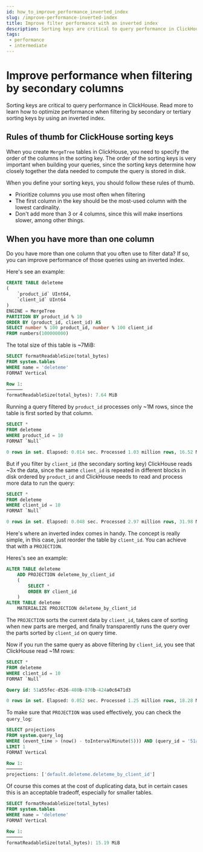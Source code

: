 ```yaml
---
id: how_to_improve_performance_inverted_index
slug: /improve-performance-inverted-index
title: Improve filter performance with an inverted index
description: Sorting keys are critical to query performance in ClickHouse. Read this to learn when and how to optimize query performance using an inverted index.
tags: 
 - performance
 - intermediate
---
```


# Improve performance when filtering by secondary columns
Sorting keys are critical to query performance in ClickHouse. Read more to learn how to optimize performance when filtering by secondary or tertiary sorting keys by using an inverted index.

## Rules of thumb for ClickHouse sorting keys
When you create `MergeTree` tables in ClickHouse, you need to specify the order of the columns in the sorting key. The order of the sorting keys is very important when building your queries, since the sorting keys determine how closely together the data needed to compute the query is stored in disk.

When you define your sorting keys, you should follow these rules of thumb.

- Prioritize columns you use most often when filtering
- The first column in the key should be the most-used column with the lowest cardinality.
- Don't add more than 3 or 4 columns, since this will make insertions slower, among other things.

## When you have more than one column
Do you have more than one column that you often use to filter data? If so, you can improve performance of those queries using an inverted index. 

Here's see an example:

```sql
CREATE TABLE deleteme
(
    `product_id` UInt64,
    `client_id` UInt64
)
ENGINE = MergeTree
PARTITION BY product_id % 10
ORDER BY (product_id, client_id) AS
SELECT number % 100 product_id, number % 100 client_id
FROM numbers(100000000)
```

The total size of this table is ~7MiB:

```sql
SELECT formatReadableSize(total_bytes)
FROM system.tables
WHERE name = 'deleteme'
FORMAT Vertical

Row 1:
──────
formatReadableSize(total_bytes): 7.64 MiB
```

Running a query filtered by `product_id` processes only ~1M rows, since the table is first sorted by that column.

```sql
SELECT *
FROM deleteme
WHERE product_id = 10
FORMAT `Null`

0 rows in set. Elapsed: 0.014 sec. Processed 1.03 million rows, 16.52 MB (72.40 million rows/s., 1.16 GB/s.)
```

But if you filter by `client_id` (the secondary sorting key) ClickHouse reads ~3x the data, since the same `client_id` is repeated in different blocks in disk ordered by `product_id` and ClickHouse needs to read and process more data to run the query:

```sql
SELECT *
FROM deleteme
WHERE client_id = 10
FORMAT `Null`

0 rows in set. Elapsed: 0.048 sec. Processed 2.97 million rows, 31.98 MB (61.42 million rows/s., 661.52 MB/s.)
```

Here's where an inverted index comes in handy. The concept is really simple, in this case, just reorder the table by `client_id`. You can achieve that with a `PROJECTION`.

Heres's see an example:

```sql
ALTER TABLE deleteme
    ADD PROJECTION deleteme_by_client_id
    (
        SELECT *
        ORDER BY client_id
    )
ALTER TABLE deleteme
    MATERIALIZE PROJECTION deleteme_by_client_id
```

The `PROJECTION` sorts the current data by `client_id`, takes care of sorting when new parts are merged, and finally transparently runs the query over the parts sorted by `client_id` on query time.

Now if you run the same query as above filtering by `client_id`, you see that ClickHouse read ~1M rows:

```sql
SELECT *
FROM deleteme
WHERE client_id = 10
FORMAT `Null`

Query id: 51a55fec-d526-480b-870b-424a0c6471d3

0 rows in set. Elapsed: 0.052 sec. Processed 1.25 million rows, 18.28 MB (24.17 million rows/s., 352.53 MB/s.)
```

To make sure that `PROJECTION` was used effectively, you can check the `query_log`:

```sql
SELECT projections
FROM system.query_log
WHERE (event_time > (now() - toIntervalMinute(5))) AND (query_id = '51a55fec-d526-480b-870b-424a0c6471d3')
LIMIT 1
FORMAT Vertical

Row 1:
──────
projections: ['default.deleteme.deleteme_by_client_id']
```

Of course this comes at the cost of duplicating data, but in certain cases this is an acceptable tradeoff, especially for smaller tables.

```sql
SELECT formatReadableSize(total_bytes)
FROM system.tables
WHERE name = 'deleteme'
FORMAT Vertical

Row 1:
──────
formatReadableSize(total_bytes): 15.19 MiB
```